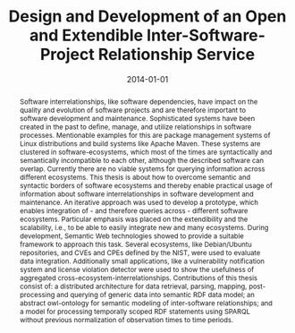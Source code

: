 ---
abstract: 'Software interrelationships, like software dependencies, have impact on
  the quality and evolution of software projects and are therefore important to software
  development and maintenance. Sophisticated systems have been created in the past
  to define, manage, and utilize relationships in software processes. Mentionable
  examples for this are package management systems of Linux distributions and build
  systems like Apache Maven. These systems are clustered in software-ecosystems, which
  most of the times are syntactically and semantically incompatible to each other,
  although the described software can overlap. Currently there are no viable systems
  for querying information across different ecosystems. This thesis is about how to
  overcome semantic and syntactic borders of software ecosystems and thereby enable
  practical usage of information about software interrelationships in software development
  and maintenance. An iterative approach was used to develop a prototype, which enables
  integration of - and therefore queries across - different software ecosystems. Particular
  emphasis was placed on the extendibility and the scalability, i.e., to be able to
  easily integrate new and many ecosystems. During development, Semantic Web technologies
  showed to provide a suitable framework to approach this task. Several ecosystems,
  like Debian/Ubuntu repositories, and CVEs and CPEs defined by the NIST, were used
  to evaluate data integration. Additionally small applications, like a vulnerability
  notification system and license violation detector were used to show the usefulness
  of aggregated cross-ecosystem-interrelationships. Contributions of this thesis consist
  of: a distributed architecture for data retrieval, parsing, mapping, post-processing
  and querying of generic data into semantic RDF data model; an abstract owl-ontology
  for semantic modeling of inter-software relationships; and a model for processing
  temporally scoped RDF statements using SPARQL without previous normalization of
  observation times to time periods.'
authors:
- Nikola Ilo
date: '2014-01-01'
featured: false
links:
- name: Publik
  url: https://publik.tuwien.ac.at/showentry.php?ID=236327&lang=2
publication_types:
- '7'
publishDate: '2014-01-01'
title: Design and Development of an Open and Extendible Inter-Software-Project Relationship
  Service
url_pdf: ''
---